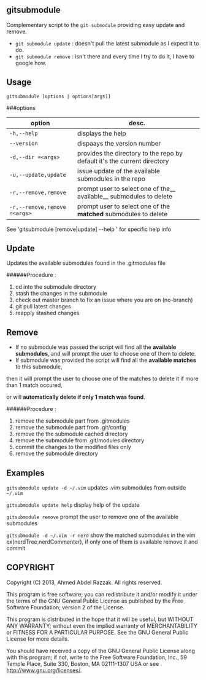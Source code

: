 gitsubmodule
------------
Complementary script to the `git submodule` providing easy update and remove.
* `git submodule update` : doesn't pull the latest submodule as I expect it to do.
* `git submodule remove` : isn't there and every time I try to do it, I have to google how.

Usage
---
`gitsubmodule [options | options[args]]`

###options

| option      |  desc. |
|-------------|--------|
| `-h,--help` |  displays the help|
| `--version` |  dispaays the version number|
| `-d,--dir =<args>`  |  provides the directory to the repo by default it's the current directory |
| `-u,--update,update` | issue update of the available submodules in the repo |
| `-r,--remove,remove` | prompt user to select one of the__ available__ submodules to delete |
| `-r,--remove,remove =<args>`| prompt user to select one of the __matched__ submodules to delete |

See 'gitsubmodule [remove|update] --help ' for specific help info

Update
---
Updates the available submodules found in the .gitmodules file

######Procedure :
1. cd into the submodule directory
2. stash the changes in the submodule
3. check out master branch to fix an issue where you are on (no-branch)
4. git pull latest changes
5. reapply stashed changes

Remove
---
* If no submodule was passed the script will find all the __available submodules__, and will prompt the user to choose one of them to delete.
* If submodule was provided the script will find all the __available matches__ to this submodule,

then it will prompt the user to choose one of the matches to delete it if more than 1 match occured, 

or will __automatically delete if only 1 match was found__.

######Procedure :
1. remove the submodule part from .gitmodules
2. remove the submodule part from .git/config
3. remove the the submodule cached directory
4. remove the submodule from .git/modules directory
5. commit the changes to the modified files only
6. remove the submodule directory

Examples
---
`gitsubmodule update -d ~/.vim` updates .vim submodules from outside `~/.vim`

`gitsubmodule update help` display help of the update

`gitsubmodule remove` prompt the user to remove one of the available submodules

`gitsubmodule -d ~/.vim -r nerd` show the matched submodules in the vim ex(nerdTree,nerdCommenter), if only one of them is available remove it and commit

COPYRIGHT
---------
Copyright (C) 2013, Ahmed Abdel Razzak. All rights reserved.

This program is free software; you can redistribute it and/or modify it under the terms of the GNU General Public License as published by the
Free Software Foundation; version 2 of the License.

This program is distributed in the hope that it will be useful, but WITHOUT ANY WARRANTY; without even the implied warranty of MERCHANTABILITY or
FITNESS FOR A PARTICULAR PURPOSE. See the GNU General Public License for more details.

You should have received a copy of the GNU General Public License along with this program; if not, write to the Free Software Foundation, Inc., 59
Temple Place, Suite 330, Boston, MA 02111-1307 USA or see http://www.gnu.org/licenses/.
